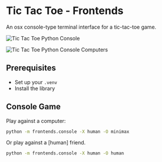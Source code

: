 # Tic Tac Toe - Frontends

An osx console-type terminal interface for a tic-tac-toe game.

![Tic Tac Toe Python Console](https://github.com/srslafazan/tic-tac-toe/assets/11346004/78dd6402-ca1a-4d1f-9d59-bf6dc33e51bb)

![Tic Tac Toe Python Console Computers](https://github.com/srslafazan/tic-tac-toe/assets/11346004/1eafeb9a-ba93-4bab-8ce2-b427c5d1a760)

## Prerequisites

- Set up your `.venv`
- Install the library

## Console Game

Play against a computer:

```bash
python -m frontends.console -X human -O minimax
```

Or play against a [human] friend.

```bash
python -m frontends.console -X human -O human
```
